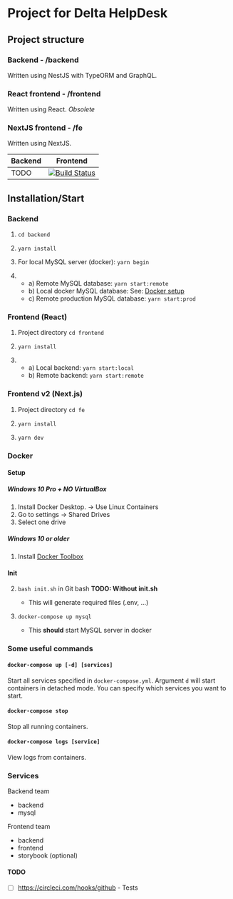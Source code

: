 # Project for Delta HelpDesk
## Project structure
### Backend - /backend
Written using NestJS with TypeORM and GraphQL.
### React frontend - /frontend
Written using React. *Obsolete*
### NextJS frontend - /fe
Written using NextJS.

Backend | Frontend
------- | --------
TODO | [![Build Status](https://semaphoreci.com/api/v1/deltahelpdesk/helpdesk/branches/nextjs/shields_badge.svg)](https://semaphoreci.com/deltahelpdesk/helpdesk)

## Installation/Start

### Backend

1. `cd backend`

2. `yarn install`

3. For local MySQL server (docker): `yarn begin`

4. 
   - a) Remote MySQL database: `yarn start:remote`
   - b) Local docker MySQL database: See: [Docker setup](#Docker)
   - c) Remote production MySQL database: `yarn start:prod`

### Frontend (React)

1. Project directory `cd frontend`

2. `yarn install`

3. 
   - a) Local backend: `yarn start:local`
   - b) Remote backend: `yarn start:remote`
  
 
### Frontend v2 (Next.js)

1. Project directory `cd fe`

2. `yarn install`

3. `yarn dev`


### Docker

#### Setup

##### Windows 10 Pro + NO VirtualBox
1. Install Docker Desktop. -> Use Linux Containers
2. Go to settings -> Shared Drives
3. Select one drive

##### Windows 10 or older
1. Install [Docker Toolbox](https://github.com/docker/toolbox/releases)


#### Init

2. `bash init.sh` in Git bash **TODO: Without init.sh**
   - This will generate required files (.env, ...)


3. `docker-compose up mysql`
    - This **should** start MySQL server in docker

### Some useful commands
#### `docker-compose up [-d] [services]`
Start all services specified in `docker-compose.yml`. Argument `d` will start containers in detached mode. You can specify which services you want to start.
#### `docker-compose stop`
Stop all running containers.
#### `docker-compose logs [service]`
View logs from containers.

### Services
Backend team
- backend
- mysql

Frontend team
- backend
- frontend
- storybook (optional)

#### TODO
 - [ ] https://circleci.com/hooks/github - Tests
